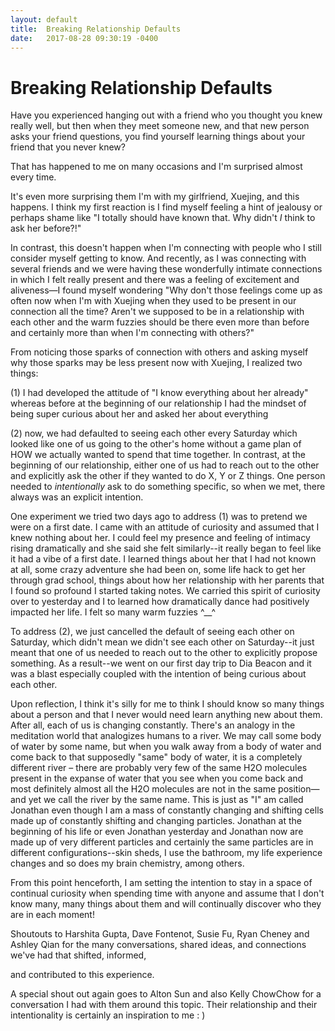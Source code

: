 ```yaml
---
layout: default
title:  Breaking Relationship Defaults
date:   2017-08-28 09:30:19 -0400
---
```


# Breaking Relationship Defaults

Have you experienced hanging out with a friend who you thought you knew really well, but then when they meet someone new, and that new person asks your friend questions, you find yourself learning things about your friend that you never knew?

That has happened to me on many occasions and I'm surprised almost every time.

It's even more surprising them I'm with my girlfriend, Xuejing, and this happens. I think my first reaction is I find myself feeling a hint of jealousy or perhaps shame like "I totally should have known that. Why didn't *I* think to ask her before?!"

In contrast, this doesn't happen when I'm connecting with people who I still consider myself getting to know. And recently, as I was connecting with several friends and we were having these wonderfully intimate connections in which I felt really present and there was a feeling of excitement and aliveness—I found myself wondering "Why don't those feelings come up as often now when I'm with Xuejing when they used to be present in our connection all the time? Aren't we supposed to be in a relationship with each other and the warm fuzzies should be there even more than before and certainly more than when I'm connecting with others?"

From noticing those sparks of connection with others and asking myself why those sparks may be less present now with Xuejing, I realized two things:

(1) I had developed the attitude of "I know everything about her already" whereas before at the beginning of our relationship I had the mindset of being super curious about her and asked her about everything

(2) now, we had defaulted to seeing each other every Saturday which looked like one of us going to the other's home without a game plan of HOW we actually wanted to spend that time together. In contrast, at the beginning of our relationship, either one of us had to reach out to the other and explicitly ask the other if they wanted to do X, Y or Z things. One person needed to *intentionally* ask to do something specific, so when we met, there always was an explicit intention.

One experiment we tried two days ago to address (1) was to pretend we were on a first date. I came with an attitude of curiosity and assumed that I knew nothing about her. I could feel my presence and feeling of intimacy rising dramatically and she said she felt similarly--it really began to feel like it had a vibe of a first date. I learned things about her that I had not known at all, some crazy adventure she had been on, some life hack to get her through grad school, things about how her relationship with her parents that I found so profound I started taking notes. We carried this spirit of curiosity over to yesterday and I to learned how dramatically dance had positively impacted her life. I felt so many warm fuzzies ^__^

To address (2), we just cancelled the default of seeing each other on Saturday, which didn't mean we didn't see each other on Saturday--it just meant that one of us needed to reach out to the other to explicitly propose something. As a result--we went on our first day trip to Dia Beacon and it was a blast especially coupled with the intention of being curious about each other.

Upon reflection, I think it's silly for me to think I should know so many things about a person and that I never would need learn anything new about them. After all, each of us is changing constantly. There's an analogy in the meditation world that analogizes humans to a river. We may call some body of water by some name, but when you walk away from a body of water and come back to that supposedly "same" body of water, it is a completely different river – there are probably very few of the same H2O molecules present in the expanse of water that you see when you come back and most definitely almost all the H2O molecules are not in the same position—and yet we call the river by the same name. This is just as "I" am called Jonathan even though I am a mass of constantly changing and shifting cells made up of constantly shifting and changing particles. Jonathan at the beginning of his life or even Jonathan yesterday and Jonathan now are made up of very different particles and certainly the same particles are in different configurations--skin sheds, I use the bathroom, my life experience changes and so does my brain chemistry, among others.

From this point henceforth, I am setting the intention to stay in a space of continual curiosity when spending time with anyone and assume that I don't know many, many things about them and will continually discover who they are in each moment!

Shoutouts to Harshita Gupta, Dave Fontenot, Susie Fu, Ryan Cheney and Ashley Qian for the many conversations, shared ideas, and connections we've had that shifted, informed,

and contributed to this experience.

A special shout out again goes to Alton Sun and also Kelly ChowChow for a conversation I had with them around this topic. Their relationship and their intentionality is certainly an inspiration to me : )

